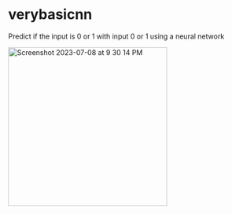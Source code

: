 # verybasicnn
Predict if the input is 0 or 1 with input 0 or 1 using a neural network


<img width="323" alt="Screenshot 2023-07-08 at 9 30 14 PM" src="https://github.com/Simpson-Computer-Technologies-Research/verybasicnn/assets/75189508/5744b1ef-d84f-4220-a0a8-cf513c791102">
